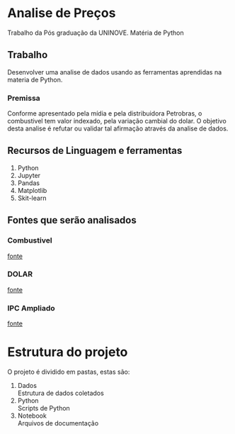 <H1>Analise de Preços</H1>

Trabalho da Pós graduação da UNINOVE.
Matéria de Python

<H2>Trabalho</H2>
Desenvolver uma analise de dados usando as ferramentas aprendidas na materia de Python.

<h3>Premissa</h3>
Conforme apresentado pela mídia e pela distribuidora Petrobras, o combustivel tem valor indexado, pela variação cambial do dolar.
O objetivo desta analise é refutar ou validar tal afirmação através da analise de dados.

<h2>Recursos de Linguagem e ferramentas</h2>
<ol>
  <li>Python</li>
  <li>Jupyter</li>
  <li>Pandas</li>
  <li>Matplotlib</li>
  <li>Skit-learn</li>
</ol>



<h2>Fontes que serão analisados</h2>

<h3>Combustivel</h3>
<a href="https://dados.gov.br/dataset/serie-historica-de-precos-de-combustiveis-por-revenda">fonte</a>

<h3>DOLAR</h3>
<a href="https://www.econodados.com.br/tabela.dll/in5?cod_site=TestDrive%20Macrodados%20Online&pg=-1">fonte</a>

<h3>IPC Ampliado</h3>
<a href="https://www.econodados.com.br/tabela.dll/in5?cod_site=TestDrive%20Macrodados%20Online&pg=-1">fonte</a>

<h1>Estrutura do projeto</h1>
<p> O projeto é dividido em pastas, estas são:</p>
<ol>
  <li>Dados</li> Estrutura de dados coletados
  <li>Python</li> Scripts de Python
  <li>Notebook</li> Arquivos de documentação
</ol>
